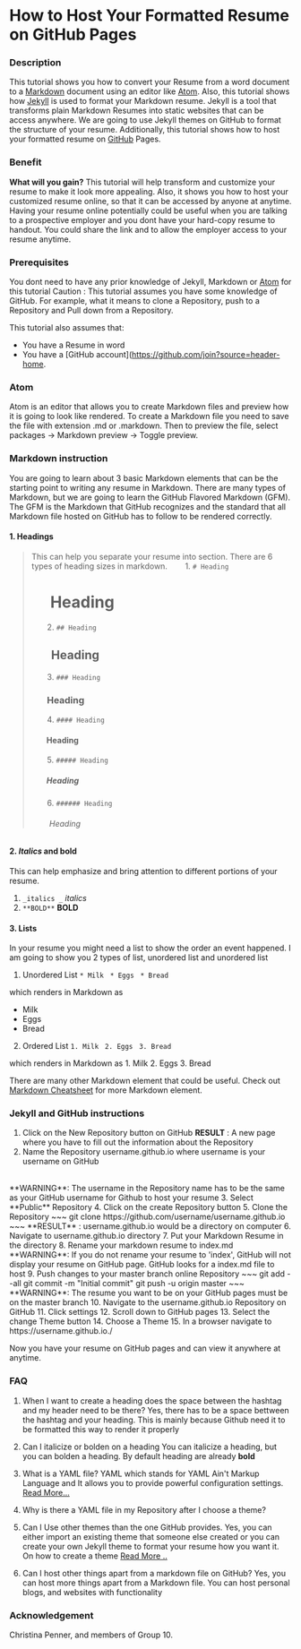 # How to Host Your Formatted Resume on GitHub Pages


### Description
This tutorial shows you how to convert your Resume from a word document to a [Markdown](https://www.markdownguide.org/) document using an editor like [Atom](https://atom.io/). Also, this tutorial shows how [Jekyll](https://jekyllrb.com/) is used to format your Markdown resume. Jekyll is a tool that transforms plain Markdown Resumes into static websites that can be access anywhere. We are going to use Jekyll themes on GitHub to format the structure of your resume. Additionally, this tutorial shows how to host your formatted resume on [GitHub](https://github.com/) Pages.

### Benefit
**What will you gain?** This tutorial will help transform and customize your resume to make it look more appealing. Also, it shows you how to host your customized resume online, so that it can be accessed by anyone at anytime. Having your resume online potentially could be useful when you are talking to a prospective employer and you dont have your hard-copy resume to handout. You could share the link and to allow the employer access to your resume anytime.

### Prerequisites
You dont need to have any prior knowledge of Jekyll, Markdown or [Atom](https://flight-manual.atom.io/getting-started/sections/installing-atom/) for this tutorial
Caution : This tutorial assumes you have some knowledge of GitHub. For example, what it means to clone a Repository, push to a Repository and Pull down from a Repository.

This tutorial also assumes that:
* You have a Resume in word
* You have a [GitHub account](https://github.com/join?source=header-home.

### Atom
Atom is an editor that allows you to create Markdown files and preview how it is going to look like rendered. To create a Markdown file you need to save the file with extension .md or .markdown. Then to preview the file, select packages -> Markdown preview -> Toggle preview.

### Markdown instruction
You are going to learn about 3 basic Markdown elements that can be the starting point to writing any resume in Markdown. There are many types of Markdown, but we are going to learn the GitHub Flavored Markdown (GFM). The GFM is the Markdown that GitHub recognizes and the standard that all Markdown file hosted on GitHub has to follow to be rendered correctly.

#### 1. Headings
  > This can help you separate your resume into section. There are 6 types of heading sizes in markdown.
  > &nbsp;&nbsp;&nbsp;&nbsp;&nbsp;&nbsp;&nbsp;1. `# Heading`
  > # &nbsp;&nbsp;&nbsp;&nbsp;&nbsp;Heading
  >&nbsp;&nbsp;&nbsp;&nbsp;&nbsp;&nbsp;&nbsp;2. `## Heading`
  > ## &nbsp;&nbsp;&nbsp;&nbsp;&nbsp;&nbsp; Heading
  >&nbsp;&nbsp;&nbsp;&nbsp;&nbsp;&nbsp;&nbsp;3. `### Heading`
  >### &nbsp;&nbsp;&nbsp;&nbsp;&nbsp;&nbsp;  Heading
  >&nbsp;&nbsp;&nbsp;&nbsp;&nbsp;&nbsp;&nbsp;4. `#### Heading`
  >#### &nbsp;&nbsp;&nbsp;&nbsp;&nbsp;&nbsp;&nbsp; Heading
  >&nbsp;&nbsp;&nbsp;&nbsp;&nbsp;&nbsp;&nbsp;5. `##### Heading`
  >##### &nbsp;&nbsp;&nbsp;&nbsp;&nbsp;&nbsp;&nbsp; Heading
  >&nbsp;&nbsp;&nbsp;&nbsp;&nbsp;&nbsp;&nbsp;6. `###### Heading`
  >###### &nbsp;&nbsp;&nbsp;&nbsp;&nbsp;&nbsp;&nbsp; Heading

#### 2. _Italics_ and bold
  This can help emphasize and bring attention to different portions of your resume.
  1.  `_italics _` _italics_
  2.  `**BOLD**` **BOLD**

#### 3. Lists
 In your resume you might need a list to show the order an event happened. I am going to show you 2 types of list, unordered list and unordered list
 1. Unordered List
  `* Milk `
  `* Eggs `
  `* Bread`

  which renders in Markdown as
  * Milk
  * Eggs
  * Bread

 2. Ordered List
  `1. Milk `
  `2. Eggs `
  `3. Bread`

  which renders in Markdown as
    1. Milk
    2. Eggs
    3. Bread

There are many other Markdown element that could be useful. Check out [Markdown Cheatsheet](https://github.com/adam-p/markdown-here/wiki/Markdown-Cheatsheet) for more Markdown element.


### Jekyll and GitHub instructions
1. Click on the New Repository button on GitHub
**RESULT** : A new page where you have to fill out the information about the Repository
2. Name the Repository username.github.io where username is your username on GitHub
<br>
**WARNING**: The username in the Repository name has to be the same as your GitHub username for Github to host your resume
3. Select **Public** Repository
4. Click on the create Repository button
5. Clone the Repository
 ~~~
 git clone https://github.com/username/username.github.io
 ~~~
 **RESULT** : username.github.io would be a directory on computer
6. Navigate to username.github.io directory
7. Put your Markdown Resume in the directory
8. Rename your markdown resume to index.md
<br>
**WARNING**: If you do not rename your resume to 'index', GitHub will not display your resume on GitHub page. GitHub looks for a index.md file to host
9. Push changes to your master branch online Repository
~~~
git add --all
git commit -m "Initial commit"
git push -u origin master
~~~
**WARNING**: The resume you want to be on your GitHub pages must be on the master branch
10. Navigate to the username.github.io Repository on GitHub
11. Click settings
12. Scroll down to GitHub pages
13. Select the change Theme button
14. Choose a Theme
15. In a browser navigate to https://username.github.io./

Now you have your resume on GitHub pages and can view it anywhere at anytime.


### FAQ

1. When I want to create a heading does the space between the hashtag and my header need to be there?
  Yes, there has to be a space bettween the hashtag and your heading. This is mainly because Github need it to be formatted this way to render it properly

2. Can I  italicize  or bolden on a heading
You can italicize a heading, but you can bolden a heading. By default heading are already **bold**

3. What is a YAML file?
  YAML which stands for YAML Ain't Markup Language and It allows you to provide powerful configuration settings. [Read More...](https://learn.getgrav.org/16/advanced/yaml)

4. Why is there a YAML file in my Repository after I choose a theme?

5. Can I Use other themes than the one GitHub provides.
Yes, you can either import an existing theme that someone else created or you can create your own Jekyll theme to format your resume how you want it. On how to create a theme [Read More ..](https://www.chrisanthropic.com/blog/2016/creating-gem-based-themes-for-jekyll/)

6. Can I host other things apart from a markdown file on GitHub?
Yes, you can host more things apart from a Markdown file. You can host personal blogs, and websites with  functionality


### Acknowledgement
Christina Penner, and members of Group 10.
